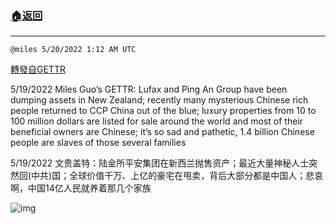 ###  [:house:返回](README.md)
---


`@miles 5/20/2022 1:12 AM UTC`

[轉發自GETTR](https://gettr.com/post/p1aih6n162a)

5/19/2022 Miles Guo’s GETTR: Lufax and Ping An Group have been dumping assets in New Zealand; recently many mysterious Chinese rich people returned to CCP China out of the blue; luxury properties from 10 to 100 million dollars are listed for sale around the world and most of their beneficial owners are Chinese; it’s so sad and pathetic, 1.4 billion Chinese people are slaves of those several families

5/19/2022 文贵盖特：陆金所平安集团在新西兰抛售资产；最近大量神秘人士突然回(中共)国；全球价值千万、上亿的豪宅在甩卖，背后大部分都是中国人；悲哀啊，中国14亿人民就养着那几个家族


![img](https://media.gettr.com/group11/getter/2022/05/20/01/ae3519a3-f092-f610-543e-b7a97c730084/out.jpg)
